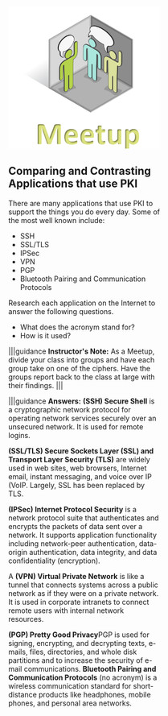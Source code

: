 <figure class="snippetimg" style="margin: 0 auto;width:60%">
  <img src=".guides/img/MeetIntro.PNG">
  
## Comparing and Contrasting Applications that use  PKI

There are many applications that use PKI  to support the things you do every day.  Some of the most well known include: 

- SSH
- SSL/TLS
- IPSec
- VPN
- PGP
- Bluetooth Pairing and Communication Protocols

Research each application on the Internet to answer the following questions.
- What does the acronym stand for?
- How is it used?

|||guidance
**Instructor's Note:** As a Meetup, divide your class into groups and have each group take on one of the ciphers. Have the groups report back to the class at large with their findings.
|||


|||guidance
**Answers:** 
**(SSH) Secure Shell** is a cryptographic network protocol for operating network services securely over an unsecured network. It is used for remote logins.

**(SSL/TLS) Secure Sockets Layer (SSL) and Transport Layer Security (TLS)** are widely used in web sites,  web browsers, Internet email, instant messaging, and voice over IP (VoIP.  Largely, SSL has been replaced by TLS.

**(IPSec) Internet Protocol Security**  is a network protocol suite that authenticates and encrypts the packets of data sent over a network.  It supports application functionality including network-peer authentication, data-origin authentication, data integrity, and data confidentiality (encryption).

A **(VPN) Virtual Private Network**  is like a tunnel that connects systems across a public network as if they were on a private network. It is used in corporate intranets to connect remote users with internal network resources.

**(PGP) Pretty Good Privacy**PGP is used for signing, encrypting, and decrypting texts, e-mails, files, directories, and whole disk partitions and to increase the security of e-mail communications.
**Bluetooth Pairing and Communication Protocols** (no acronym) is a wireless communication standard for short-distance products like headphones, mobile phones, and personal area networks. 

